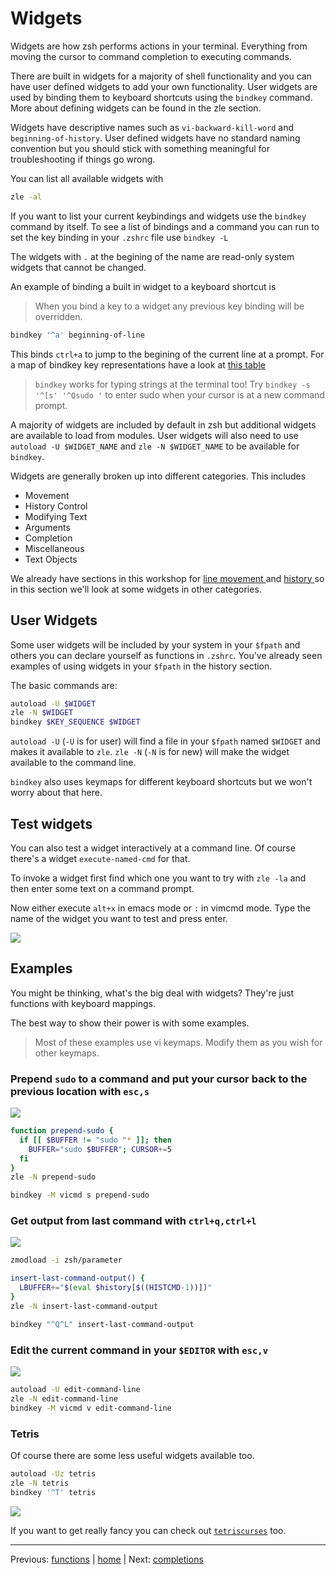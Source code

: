 # Widgets

Widgets are how zsh performs actions in your terminal.
Everything from moving the cursor to command completion to executing commands.

There are built in widgets for a majority of shell functionality and you can have user defined widgets to add your own functionality.
User widgets are used by binding them to keyboard shortcuts using the `bindkey` command.
More about defining widgets can be found in the zle section.

Widgets have descriptive names such as `vi-backward-kill-word` and `beginning-of-history`.
User defined widgets have no standard naming convention but you should stick with something meaningful for troubleshooting if things go wrong.

You can list all available widgets with
```bash
zle -al
```

If you want to list your current keybindings and widgets use the `bindkey` command by itself.
To see a list of bindings and a command you can run to set the key binding in your `.zshrc` file use `bindkey -L`

The widgets with `.` at the begining of the name are read-only system widgets that cannot be changed.

An example of binding a built in widget to a keyboard shortcut is

> When you bind a key to a widget any previous key binding will be overridden.

```bash
bindkey '^a' beginning-of-line
```

This binds `ctrl+a` to jump to the begining of the current line at a prompt.
For a map of bindkey key representations have a look at [this table](bindkey.md)

> `bindkey` works for typing strings at the terminal too!
> Try `bindkey -s '^[s' '^Qsudo '` to enter sudo when your cursor is at a new command prompt.

A majority of widgets are included by default in zsh but additional widgets are available to load from modules.
User widgets will also need to use `autoload -U $WIDGET_NAME` and `zle -N $WIDGET_NAME` to be available for `bindkey`.

Widgets are generally broken up into different categories.
This includes
* Movement
* History Control
* Modifying Text
* Arguments
* Completion
* Miscellaneous
* Text Objects

We already have sections in this workshop for [ line movement ]( ../usage/line_movement.md ) and [ history ]( ../config/history.md ) so in this section we'll look at some widgets in other categories.

## User Widgets

Some user widgets will be included by your system in your `$fpath` and others you can declare yourself as functions in `.zshrc`.
You've already seen examples of using widgets in your `$fpath` in the history section.

The basic commands are:

```bash
autoload -U $WIDGET
zle -N $WIDGET
bindkey $KEY_SEQUENCE $WIDGET
```

`autoload -U` (`-U` is for user) will find a file in your `$fpath` named `$WIDGET` and makes it available to `zle`.
`zle -N` (`-N` is for new) will make the widget available to the command line.

`bindkey` also uses keymaps for different keyboard shortcuts but we won't worry about that here.

## Test widgets

You can also test a widget interactively at a command line.
Of course there's a widget `execute-named-cmd` for that.

To invoke a widget first find which one you want to try with `zle -la` and then enter some text on a command prompt.

Now either execute `alt+x` in emacs mode or `:` in vimcmd mode.
Type the name of the widget you want to test and press enter.

![](../../img/execute-named-cmd.gif)

## Examples

You might be thinking, what's the big deal with widgets?
They're just functions with keyboard mappings.

The best way to show their power is with some examples.

> Most of these examples use vi keymaps.
> Modify them as you wish for other keymaps.

### Prepend `sudo` to a command and put your cursor back to the previous location with `esc,s`

![](../../img/prepend-sudo.gif)

```bash
function prepend-sudo {
  if [[ $BUFFER != "sudo "* ]]; then
    BUFFER="sudo $BUFFER"; CURSOR+=5
  fi
}
zle -N prepend-sudo

bindkey -M vicmd s prepend-sudo
```

### Get output from last command with `ctrl+q,ctrl+l`

![](../../img/last-command.gif)

```bash
zmodload -i zsh/parameter

insert-last-command-output() {
  LBUFFER+="$(eval $history[$((HISTCMD-1))])"
}
zle -N insert-last-command-output

bindkey "^Q^L" insert-last-command-output
```

### Edit the current command in your `$EDITOR` with `esc,v`

![](../../img/edit-command.gif)

```bash
autoload -U edit-command-line
zle -N edit-command-line
bindkey -M vicmd v edit-command-line
```

### Tetris

Of course there are some less useful widgets available too.

```bash
autoload -Uz tetris
zle -N tetris
bindkey '^T' tetris
```

![](../../img/tetris.gif)

If you want to get really fancy you can check out [`tetriscurses`](https://github.com/zsh-users/zsh/blob/master/Functions/Misc/tetriscurses) too.

---

Previous: [functions](functions.md) | [home](../../README.md) | Next: [completions](completions.md)
